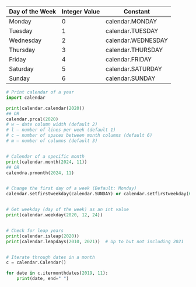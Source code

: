 
| Day of the Week | Integer Value | Constant           |
| --------------- | ------------- | ------------------ |
| Monday          | 0             | calendar.MONDAY    |
| Tuesday         | 1             | calendar.TUESDAY   |
| Wednesday       | 2             | calendar.WEDNESDAY |
| Thursday        | 3             | calendar.THURSDAY  |
| Friday          | 4             | calendar.FRIDAY    |
| Saturday        | 5             | calendar.SATURDAY  |
| Sunday                | 6              | calendar.SUNDAY                   |

```python
# Print calendar of a year
import calendar

print(calendar.calendar(2020))
## OR
calendar.prcal(2020)
# w – date column width (default 2)
# l – number of lines per week (default 1)
# c – number of spaces between month columns (default 6)
# m – number of columns (default 3)


# Calendar of a specific month
print(calendar.month(2024, 11))
## OR
calendra.prmonth(2024, 11)


# Change the first day of a week (Default: Monday)
calendar.setfirstweekday(calendar.SUNDAY) or calendar.setfirstweekday(6)


# Get weekday (day of the week) as an int value
print(calendar.weekday(2020, 12, 24))


# Check for leap years
print(calendar.isleap(2020))
print(calendar.leapdays(2010, 2021))  # Up to but not including 2021


# Iterate through dates in a month
c = calendar.Calendar()

for date in c.itermonthdates(2019, 11):
    print(date, end=" ")
```